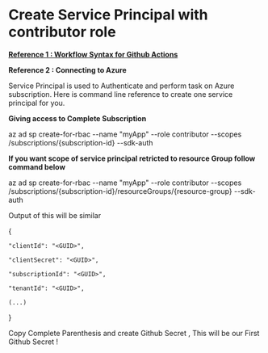 # Create Service Principal with contributor role

**[Reference 1 : Workflow Syntax for Github Actions ](https://docs.github.com/en/free-pro-team@latest/actions/reference/workflow-syntax-for-github-actions)**


**Reference 2 : Connecting to Azure**

Service Principal is used to Authenticate and perform task on Azure subscription.
Here is command line reference to create one service principal for you.

**Giving access to Complete Subscription**

az ad sp create-for-rbac --name "myApp" --role contributor --scopes /subscriptions/{subscription-id} --sdk-auth

**If you want scope of service principal retricted to resource Group follow command below**

az ad sp create-for-rbac --name "myApp" --role contributor --scopes /subscriptions/{subscription-id}/resourceGroups/{resource-group} --sdk-auth

Output of this will be similar 


  {
  
    "clientId": "<GUID>",
  
    "clientSecret": "<GUID>",
    
    "subscriptionId": "<GUID>",
    
    "tenantId": "<GUID>",
    
    (...)
    
  }

Copy Complete Parenthesis and create Github Secret , This will be our First Github Secret !
